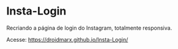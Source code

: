 # Insta-Login

Recriando a página de login do Instagram, totalmente responsiva.

Acesse: https://droidmarx.github.io/Insta-Login/

